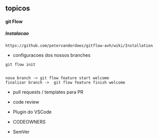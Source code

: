 ## topicos

#### git Flow
##### Instalacao 
```
https://github.com/petervanderdoes/gitflow-avh/wiki/Installation
```
- configuracoes dos nossos branches

```
git flow init 


nova branch -> git flow feature start welcome
finalizar branch ->  git flow feature finish welcome  

```

- pull requests / templates para PR

- code review

- Plugin do VSCode

- CODEOWNERS

- SemVer